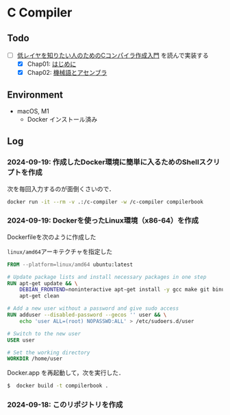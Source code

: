 # C Compiler

## Todo

- [ ] [低レイヤを知りたい人のためのCコンパイラ作成入門](https://www.sigbus.info/compilerbook) を読んで実装する
	- [x] Chap01: [はじめに](https://www.sigbus.info/compilerbook#%E3%81%AF%E3%81%98%E3%82%81%E3%81%AB)
	- [x] Chap02: [機械語とアセンブラ](https://www.sigbus.info/compilerbook#%E6%A9%9F%E6%A2%B0%E8%AA%9E%E3%81%A8%E3%82%A2%E3%82%BB%E3%83%B3%E3%83%96%E3%83%A9)

## Environment

- macOS, M1
	- Docker インストール済み

## Log

### 2024-09-19: 作成したDocker環境に簡単に入るためのShellスクリプトを作成

次を毎回入力するのが面倒くさいので．
```bash
docker run -it --rm -v .:/c-compiler -w /c-compiler compilerbook
```

### 2024-09-19: Dockerを使ったLinux環境（x86-64）を作成

Dockerfileを次のように作成した

`linux/amd64`アーキテクチャを指定した

```Dockerfile
FROM --platform=linux/amd64 ubuntu:latest

# Update package lists and install necessary packages in one step
RUN apt-get update && \
	DEBIAN_FRONTEND=noninteractive apt-get install -y gcc make git binutils libc6-dev gdb sudo && \
	apt-get clean

# Add a new user without a password and give sudo access
RUN adduser --disabled-password --gecos '' user && \
	echo 'user ALL=(root) NOPASSWD:ALL' > /etc/sudoers.d/user

# Switch to the new user
USER user

# Set the working directory
WORKDIR /home/user
```

Docker.app を再起動して，次を実行した．
```bash
$  docker build -t compilerbook .
```

### 2024-09-18: このリポジトリを作成



